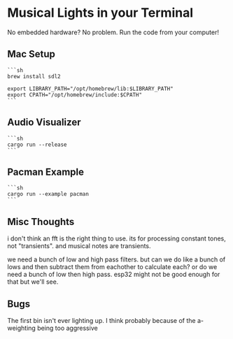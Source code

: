 # Musical Lights in your Terminal

No embedded hardware? No problem. Run the code from your computer!

## Mac Setup

    ```sh
    brew install sdl2

    export LIBRARY_PATH="/opt/homebrew/lib:$LIBRARY_PATH"
    export CPATH="/opt/homebrew/include:$CPATH"
    ```

## Audio Visualizer

    ```sh
    cargo run --release
    ```

## Pacman Example

    ```sh
    cargo run --example pacman
    ```

## Misc Thoughts

i don't think an fft is the right thing to use. its for processing constant tones, not "transients". and musical notes are transients.

we need a bunch of low and high pass filters. but can we do like a bunch of lows and then subtract them from eachother to calculate each? or do we need a bunch of low then high pass. esp32 might not be good enough for that but we'll see.

## Bugs

The first bin isn't ever lighting up. I think probably because of the a-weighting being too aggressive

